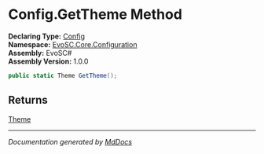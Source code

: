 ﻿<!--  
  <auto-generated>   
    The contents of this file were generated by a tool.  
    Changes to this file may be list if the file is regenerated  
  </auto-generated>   
-->

# Config.GetTheme Method

**Declaring Type:** [Config](../index.md)  
**Namespace:** [EvoSC.Core.Configuration](../../index.md)  
**Assembly:** EvoSC\#  
**Assembly Version:** 1.0.0

```csharp
public static Theme GetTheme();
```

## Returns

[Theme](../../Theme/index.md)

___

*Documentation generated by [MdDocs](https://github.com/ap0llo/mddocs)*
